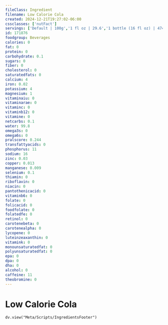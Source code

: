 ```yaml
---
fileClass: Ingredient
filename: Low Calorie Cola
created: 2024-12-21T19:27:02-06:00
cssclasses: ['nutFact']
servings: ['Default | 100g','1 fl oz | 29.6','1 bottle (16 fl oz) | 474','1 can (12 fl oz) | 355']
id: 171876
foodgroup: Beverages
calories: 0
fat: 0
protein: 0
carbohydrate: 0.1
sugars: 0
fiber: 0
cholesterol: 0
saturatedfats: 0
calcium: 4
iron: 0.02
potassium: 4
magnesium: 1
vitaminaiu: 0
vitaminarae: 0
vitaminc: 0
vitaminb12: 0
vitamine: 0
netcarbs: 0.1
water: 99.8
omega3s: 0
omega6s: 0
pralscore: 0.244
transfattyacids: 0
phosphorus: 11
sodium: 16
zinc: 0.03
copper: 0.013
manganese: 0.009
selenium: 0.1
thiamin: 0
riboflavin: 0
niacin: 0
pantothenicacid: 0
vitaminb6: 0
folate: 0
folicacid: 0
foodfolate: 0
folatedfe: 0
retinol: 0
carotenebeta: 0
carotenealpha: 0
lycopene: 0
luteinzeaxanthin: 0
vitamink: 0
monounsaturatedfat: 0
polyunsaturatedfat: 0
epa: 0
dpa: 0
dha: 0
alcohol: 0
caffeine: 11
theobromine: 0
---
```


# Low Calorie Cola

```dataviewjs
dv.view("Meta/Scripts/IngredientsFooter")
```